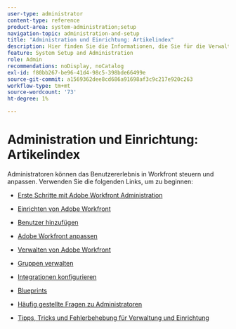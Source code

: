 ```yaml
---
user-type: administrator
content-type: reference
product-area: system-administration;setup
navigation-topic: administration-and-setup
title: "Administration und Einrichtung: Artikelindex"
description: Hier finden Sie die Informationen, die Sie für die Verwaltung des Workfront-Systems benötigen.
feature: System Setup and Administration
role: Admin
recommendations: noDisplay, noCatalog
exl-id: f80bb267-be96-41d4-98c5-398bde66499e
source-git-commit: a1569362dee8cd686a91698af3c9c217e920c263
workflow-type: tm+mt
source-wordcount: '73'
ht-degree: 1%

---
```


# Administration und Einrichtung: Artikelindex

Administratoren können das Benutzererlebnis in Workfront steuern und anpassen. Verwenden Sie die folgenden Links, um zu beginnen:

* [Erste Schritte mit Adobe Workfront Administration](../administration-and-setup/get-started-wf-administration/get-started-with-wf-administration.md)
  <!--
  <li data-mc-conditions="QuicksilverOrClassic.Draft mode"><a href="../administration-and-setup/adobe-admin-console/wf-admin-in-admin-console.md" class="MCXref xref" xrefformat="{para}">Workfront administration in the Adobe Admin Console</a> </li>
  -->

* [Einrichten von Adobe Workfront](../administration-and-setup/set-up-workfront/set-up-workfront.md)
* [Benutzer hinzufügen](../administration-and-setup/add-users/add-users.md)
* [Adobe Workfront anpassen](../administration-and-setup/customize-workfront/customize-workfront.md)
* [Verwalten von Adobe Workfront](../administration-and-setup/manage-workfront/manage-workfront.md)
* [Gruppen verwalten](../administration-and-setup/manage-groups/manage-groups.md)
* [Integrationen konfigurieren](../administration-and-setup/configure-integrations/workfront-integrations.md)
* [Blueprints](../administration-and-setup/blueprints/blueprints.md)
* [Häufig gestellte Fragen zu Administratoren](../administration-and-setup/administrator-faqs/adminstrator-faqs.md)
* [Tipps, Tricks und Fehlerbehebung für Verwaltung und Einrichtung](../administration-and-setup/tips-tricks-and-troubleshooting/ttt-admin-setup.md)

